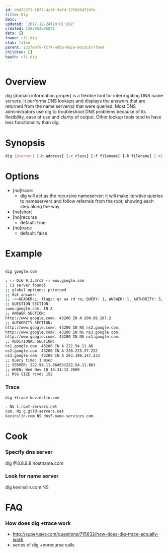 ```yaml
---
id: b8472372-5877-4c9f-9afd-375b56df18fe
title: Dig
desc: ''
updated: '2017-12-24T20:01:28Z'
created: 1595952505021
data: {}
fname: cli.dig
stub: false
parent: 132fe0fe-fc74-4dbe-982a-9dcac677f664
children: []
hpath: cli.dig
---
```

# Overview

dig (domain information groper) is a flexible tool for interrogating DNS name servers. It performs DNS lookups and
displays the answers that are returned from the name server(s) that were queried. Most DNS administrators use dig to
troubleshoot DNS problems because of its flexibility, ease of use and clarity of output. Other lookup tools tend to
have less functionality than dig.

# Synopsis

```sh
dig [@server] [-b address] [-c class] [-f filename] [-k filename] [-m] [-p port#] [-q name] [-t type] [-v] [-x addr] [-y [hmac:]name:key] [-4] [-6] [name] [type] [class] [queryopt...]
```

# Options

- [no]trace:
  - dig will act as the recursive nameserver: it  will make iterative queries to nameservers and follow referrals from the root, showing each step along the way
- [no]short
- [no]recurse
  - default: true
- [no]trace 
  - default: false

# Example

```sh

dig google.com

; <> DiG 9.3.3rc2 <> www.google.com
; (1 server found)
;; global options: printcmd
;; Got answer:
;; ->>HEADER<;; flags: qr aa rd ra; QUERY: 1, ANSWER: 1, AUTHORITY: 3, ADDITIONAL: 3
;; QUESTION SECTION:
;www.google.com. IN A
;; ANSWER SECTION:
http://www.google.com/. 43200 IN A 200.99.187.2
;; AUTHORITY SECTION:
http://www.google.com/. 43200 IN NS ns2.google.com.
http://www.google.com/. 43200 IN NS ns3.google.com.
http://www.google.com/. 43200 IN NS ns1.google.com.
;; ADDITIONAL SECTION:
ns1.google.com. 43200 IN A 222.54.11.86
ns2.google.com. 43200 IN A 220.225.37.222
ns3.google.com. 43200 IN A 203.199.147.233
;; Query time: 1 msec
;; SERVER: 222.54.11.86#53(222.54.11.86)
;; WHEN: Wed Nov 18 18:31:12 2009
;; MSG SIZE rcvd: 152

```

### Trace

```sh
dig +trace kevinslin.com

. NS l.root-servers.net
com. NS g.gtld-servers.net
kevinslin.com NS dns5-name-services.com.

```

# Cook

### Specify dns server

dig @8.8.8.8 hostname.com

### Look for name server

dig kevinslin.com NS

# FAQ

### How does dig +trace work

- <http://superuser.com/questions/715632/how-does-dig-trace-actually-work>
- series of dig +norecurse calls 
